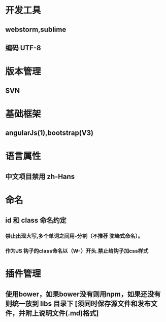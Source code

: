 ﻿# 开发工具
## webstorm,sublime
## 编码 UTF-8

# 版本管理
## SVN

# 基础框架
## angularJs(1),bootstrap(V3)

# 语言属性
## <html lang="zh-cmn-Hans">
## 中文项目禁用  zh-Hans

# 命名
## id 和 class 命名约定
### 禁止出现大写,多个单词之间用-分割（不推荐 驼峰式命名）。
### 作为JS 钩子的class命名以（W-）开头.禁止给钩子加css样式

# 插件管理
## 使用bower，如果bower没有则用npm，如果还没有则统一放到 libs 目录下 [须同时保存源文件和发布文件，并附上说明文件(.md)格式]



